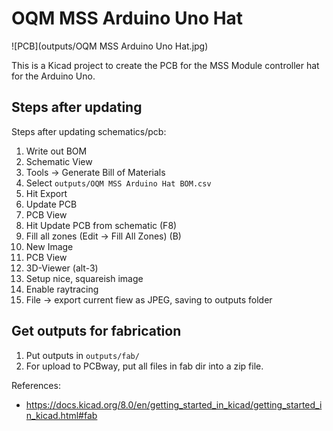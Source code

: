 # OQM MSS Arduino Uno Hat

![PCB](outputs/OQM MSS Arduino Uno Hat.jpg)

This is a Kicad project to create the PCB for the MSS Module controller hat for the Arduino Uno.

## Steps after updating

Steps after updating schematics/pcb:

 1. Write out BOM
   1. Schematic View
   1. Tools -> Generate Bill of Materials
   1. Select `outputs/OQM MSS Arduino Hat BOM.csv`
   1. Hit Export
 1. Update PCB
   1. PCB View
   1. Hit Update PCB from schematic (F8)
   1. Fill all zones (Edit -> Fill All Zones) (B)
 1. New Image
   1. PCB View
   1. 3D-Viewer (alt-3)
   1. Setup nice, squareish image
   1. Enable raytracing
   1. File -> export current fiew as JPEG, saving to outputs folder
   
## Get outputs for fabrication

 1. Put outputs in `outputs/fab/`
 1. For upload to PCBway, put all files in fab dir into a zip file.


References:

 - https://docs.kicad.org/8.0/en/getting_started_in_kicad/getting_started_in_kicad.html#fab
